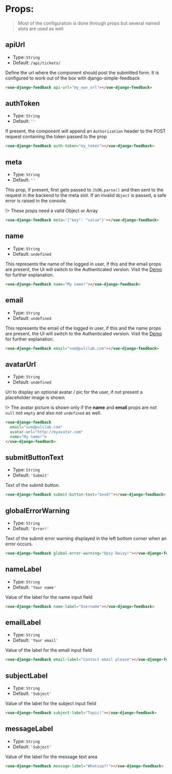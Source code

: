 # Props:

> Most of the configuration is done through props but several named slots are used as well

## apiUrl
- Type: `String`
- Default: `/api/tickets/`

Define the url where the component should post the submitted form. It is configured to work out of the box with django-simple-feedback

```html
<vue-django-feedback api-url="my_own_url"></vue-django-feedback>
```

## authToken
- Type: `String`
- Default: `''`

If present, the component will append an `Authorization`  header to the POST request containing the token passed to the prop

```html
<vue-django-feedback auth-token="my_token"></vue-django-feedback>
```


## meta
- Type: `String`
- Default: `''`

This prop, if present, first gets passed to `JSON.parse()` and then sent to the request in the backend to the meta slot. If an invalid `Object` is passed, a safe error is raised in the console.

!> These props need a valid Object or Array

```html
<vue-django-feedback meta='{"key": "value"}'></vue-django-feedback>
```


## name
- Type: `String`
- Default: `undefined`

This represents the name of the logged in user, if this and the email props are present, the UI will switch to the Authenticated version. Visit the [Demo](demo) for further explanation.

```html
<vue-django-feedback name="My name!"></vue-django-feedback>
```

## email
- Type: `String`
- Default: `undefined`

This represents the email of the logged in user, if this and the name props are present, the UI will switch to the Authenticated version. Visit the [Demo](demo) for further explanation.

```html
<vue-django-feedback email="vue@pulilab.com"></vue-django-feedback>
```

## avatarUrl
- Type: `String`
- Default: `undefined`

Url to display an optional avatar / pic for the user, if not present a placeholder image is shown.

!> The avatar picture is shown only if the <strong>name</strong> and <strong>email</strong> props are not `null` not `empty` and also not `undefined` as well.


```html
<vue-django-feedback
  email="vue@pulilab.com"
  avatar-url="http://myavatar.com"
  name="My name!">
</vue-django-feedback>
```

## submitButtonText
- Type: `String`
- Default: `'Submit'`

Text of the submit button.

```html
<vue-django-feedback submit-button-text="Send!"></vue-django-feedback>
```

## globalErrorWarning
- Type: `String`
- Default: `'Error!'`

Text of the submit error warning displayed in the left bottom corner when an error occurs.

```html
<vue-django-feedback global-error-warning="Opsy Daisy!"></vue-django-feedback>
```

## nameLabel
- Type: `String`
- Default: `'Your name'`

Value of the label for the name input field

```html
<vue-django-feedback name-label="Username"></vue-django-feedback>
```

## emailLabel
- Type: `String`
- Default: `'Your email'`

Value of the label for the email input field

```html
<vue-django-feedback email-label="Contact email please"></vue-django-feedback>
```

## subjectLabel
- Type: `String`
- Default: `'Subject'`

Value of the label for the subject input field

```html
<vue-django-feedback subject-label="Topic!"></vue-django-feedback>
```

## messageLabel
- Type: `String`
- Default: `'Subject'`

Value of the label for the message text area

```html
<vue-django-feedback message-label="Whatsup?!"></vue-django-feedback>
```
